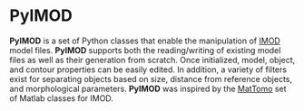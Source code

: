 # PyIMOD
**PyIMOD** is a set of Python classes that enable the manipulation of [IMOD](http://bio3d.colorado.edu/imod/) model files. **PyIMOD** supports both the reading/writing of existing model files as well as their generation from scratch. Once initialized, model, object, and contour properties can be easily edited. In addition, a variety of filters exist for separating objects based on size, distance from reference objects, and morphological parameters. **PyIMOD** was inspired by the [MatTomo](http://bio3d.colorado.edu/imod/matlab.html) set of Matlab classes for IMOD.
